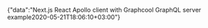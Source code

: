 {"data":"Next.js React Apollo client with Graphcool GraphQL server example2020-05-21T18:06:10+03:00"}
